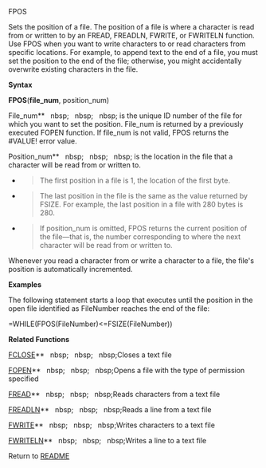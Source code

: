 FPOS

Sets the position of a file. The position of a file is where a character
is read from or written to by an FREAD, FREADLN, FWRITE, or FWRITELN
function. Use FPOS when you want to write characters to or read
characters from specific locations. For example, to append text to the
end of a file, you must set the position to the end of the file;
otherwise, you might accidentally overwrite existing characters in the
file.

**Syntax**

**FPOS**(**file\_num**, position\_num)

File\_num**&nbsp;&nbsp;&nbsp;nbsp;&nbsp;&nbsp;&nbsp;nbsp;&nbsp;&nbsp;&nbsp;nbsp;&nbsp;is the unique ID number of the file for
which you want to set the position. File\_num is returned by a
previously executed FOPEN function. If file\_num is not valid, FPOS
returns the \#VALUE\! error value.

Position\_num**&nbsp;&nbsp;&nbsp;nbsp;&nbsp;&nbsp;&nbsp;nbsp;&nbsp;&nbsp;&nbsp;nbsp;&nbsp;is the location in the file that a
character will be read from or written to.

  - > The first position in a file is 1, the location of the first byte.

  - > The last position in the file is the same as the value returned by
    > FSIZE. For example, the last position in a file with 280 bytes is
    > 280.

  - > If position\_num is omitted, FPOS returns the current position of
    > the file&mdash;that is, the number corresponding to where the next
    > character will be read from or written to.


Whenever you read a character from or write a character to a file, the
file's position is automatically incremented.

**Examples**

The following statement starts a loop that executes until the position
in the open file identified as FileNumber reaches the end of the file:

\=WHILE(FPOS(FileNumber)\<=FSIZE(FileNumber))

**Related Functions**

[FCLOSE](FCLOSE.md)**&nbsp;&nbsp;&nbsp;nbsp;&nbsp;&nbsp;&nbsp;nbsp;&nbsp;&nbsp;&nbsp;nbsp;Closes a text file

[FOPEN](FOPEN.md)**&nbsp;&nbsp;&nbsp;nbsp;&nbsp;&nbsp;&nbsp;nbsp;&nbsp;&nbsp;&nbsp;nbsp;Opens a file with the type of permission
specified

[FREAD](FREAD.md)**&nbsp;&nbsp;&nbsp;nbsp;&nbsp;&nbsp;&nbsp;nbsp;&nbsp;&nbsp;&nbsp;nbsp;Reads characters from a text file

[FREADLN](FREADLN.md)**&nbsp;&nbsp;&nbsp;nbsp;&nbsp;&nbsp;&nbsp;nbsp;&nbsp;&nbsp;&nbsp;nbsp;Reads a line from a text file

[FWRITE](FWRITE.md)**&nbsp;&nbsp;&nbsp;nbsp;&nbsp;&nbsp;&nbsp;nbsp;&nbsp;&nbsp;&nbsp;nbsp;Writes characters to a text file

[FWRITELN](FWRITELN.md)**&nbsp;&nbsp;&nbsp;nbsp;&nbsp;&nbsp;&nbsp;nbsp;&nbsp;&nbsp;&nbsp;nbsp;Writes a line to a text file



Return to [README](README.md)

